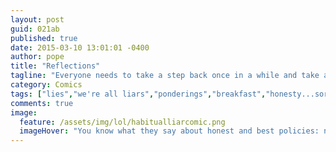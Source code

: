 ```yaml
---
layout: post
guid: 021ab
published: true
date: 2015-03-10 13:01:01 -0400
author: pope
title: "Reflections"
tagline: "Everyone needs to take a step back once in a while and take an honest look at themselves. Well, not like, too honest. That\'d just be weird."
category: Comics
tags: ["lies","we're all liars","ponderings","breakfast","honesty...sort of","realism"]
comments: true 
image:
  feature: /assets/img/lol/habitualliarcomic.png
  imageHover: "You know what they say about honest and best policies: never cross the streams."
---
```


